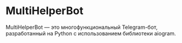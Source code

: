 # MultiHelperBot
MultiHelperBot — это многофункциональный Telegram-бот, разработанный на Python с использованием библиотеки aiogram.
